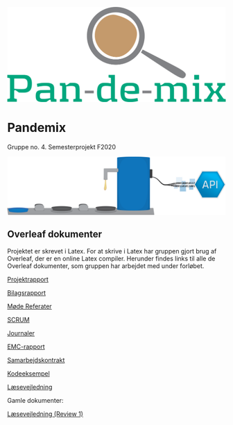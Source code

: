 ![Pan-de-mix](./Arkitektur/Logo/Logo.png)

# Pandemix
Gruppe no. 4. Semesterprojekt F2020

![Rigt billede](./Arkitektur/Rige%20billeder/System_picture_1.png)

## Overleaf dokumenter

Projektet er skrevet i Latex. For at skrive i Latex har gruppen gjort brug af Overleaf, der er en online Latex compiler. Herunder findes links til alle de Overleaf dokumenter, som gruppen har arbejdet med under forløbet.

[Projektrapport](https://www.overleaf.com/3725211233bkdymzhgkhmz)

[Bilagsrapport](https://www.overleaf.com/4744567293jhxghbqrgryg)

[Møde Referater](https://www.overleaf.com/6178354939frypsgmrvfys)

[SCRUM](https://www.overleaf.com/7629767412dgrhcwymtscp)

[Journaler](https://www.overleaf.com/6542664777nngxjcqhsscc)

[EMC-rapport](https://www.overleaf.com/2145621491fwyhhdcmzbnn)

[Samarbejdskontrakt](https://www.overleaf.com/7638152918mzwvfrnpcqst)

[Kodeeksempel](https://www.overleaf.com/3688422516tmnmgvbcnwhm)

[Læsevejledning](https://www.overleaf.com/4921423825gnmvqqcdypjq)

Gamle dokumenter:

[Læsevejledning (Review 1)](https://www.overleaf.com/2763173569ybszpmthgpyg)
